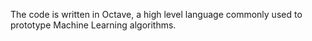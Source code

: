 The code is written in Octave, a high level language commonly used to prototype Machine Learning algorithms.

